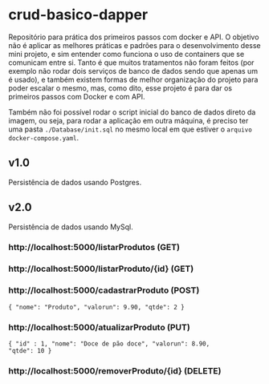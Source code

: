 # crud-basico-dapper
Repositório para prática dos primeiros passos com docker e API. O objetivo não é aplicar as melhores práticas e padrões para o desenvolvimento desse mini projeto, e sim entender como funciona o uso de containers que se comunicam entre si. Tanto é que muitos tratamentos não foram feitos (por exemplo não rodar dois serviços de banco de dados sendo que apenas um é usado), e também existem formas de melhor organização do projeto para poder escalar o mesmo, mas, como dito, esse projeto é para dar os primeiros passos com Docker e com API.

Também não foi possível rodar o script inicial do banco de dados direto da imagem, ou seja, para rodar a aplicação em outra máquina, é preciso ter uma pasta `./Database/init.sql` no mesmo local em que estiver o `arquivo docker-compose.yaml`.

## v1.0

Persistência de dados usando Postgres.

## v2.0

Persistência de dados usando MySql.

### http://localhost:5000/listarProdutos (GET)

### http://localhost:5000/listarProduto/{id} (GET)

### http://localhost:5000/cadastrarProduto (POST)

<code>{
    "nome": "Produto",
    "valorun": 9.90,
    "qtde": 2
}</code>

### http://localhost:5000/atualizarProduto (PUT)

<code>{
    "id" : 1,
    "nome": "Doce de pão doce",
    "valorun": 8.90,
    "qtde": 10
}</code>

### http://localhost:5000/removerProduto/{id} (DELETE)
